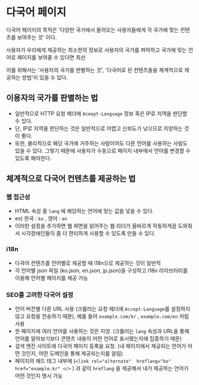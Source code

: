 # 다국어 페이지

다국어 페이지의 목적은 '다양한 국가에서 들어오는 사용자들에게 각 국가에 맞는 컨텐츠를 보여주는 것' 이다.

사용자가 우리에게 제공하는 최소한의 정보로 사용자의 국가를 파악하고 국가에 맞는 언어로 페이지를 보여줄 수 있다면 최선

이를 위해서는 '사용자의 국가를 판별하는 것', '다국어로 된 컨텐츠들을 체계적으로 제공하는 방법'이 있을 수 있다.

## 이용자의 국가를 판별하는 법

- 일반적으로 HTTP 요청 헤더에 `Aceept-Language` 정보 혹은 IP로 지역을 판단할 수 있다.
- 단, IP로 지역을 판단하는 것은 일반적으로 어렵고 신뢰도가 낮으므로 지양하는 것이 좋다.
- 또한, 물리적으로 해당 국가에 거주하는 사람이어도 다른 언어를 사용하는 사람도 있을 수 있다. 그렇기 때문에 사용자가 수동으로 페이지 내부에서 언어를 변경할 수 있도록 해야한다.

## 체계적으로 다국어 컨텐츠를 제공하는 법

### 웹 접근성

- HTML 속성 중 `lang` 에 해당하는 언어에 맞는 값을 넣을 수 있다.
- ex) 한국 : `ko` , 영어 : `en`
- 이러한 설정을 추가하면 웹 화면을 읽어주는 웹 리더가 올바르게 작동하게끔 도와줘서 시각장애인들이 좀 더 편리하게 사용할 수 있도록 만들 수 있다.

### i18n

- 다국어 컨텐츠를 언어별로 제공할 때 i18n으로 제공하는 것이 일반적
- 각 언어별 json 파일 (ko.json, en.json, jp.json)을 구성하고 i18n 라이브러리를 이용해 언어별 페이지를 제공 가능

### SEO를 고려한 다국어 설정

- 언어 버전별 다른 URL 사용 (크롤러는 요청 헤더에 `Accept-Language`를 설정하지 않고 요청을 전송하기 때문), 예를 들어 `example.com/kr` , `example.com/en` 처럼 사용
- 한 페이지에 여러 언어를 사용하는 것은 지양. (크롤러는 `lang` 속성과 URL을 통해 언어를 알아보기보다 콘텐츠 내용이 어떤 언어로 표시됐는지에 집중하기 때문)
- 검색 엔진 사이트에 다국어 페이지 등록을 요청. (내 페이지에서 제공되는 언어가 어떤 것인지, 어떤 도메인을 통해 제공되는지를 알림)
- 페이지의 헤드 태그 내부에 (`<link rel="alternate"  hreflang="ko" href="example.kr" </>` ) 과 같이 `hreflang` 을 제공해서 내가 제공하는 언어가 어떤 것인지 명시 가능

